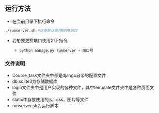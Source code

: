 ## 运行方法

- 在当前目录下执行命令

``` bash
./runserver.sh #这里默认使用8000端口
```

- 若想要更换端口使用如下指令

  - ``` python
    python manage.py runserver + 端口号
    ```

### 文件说明

- Course_task文件夹中都是django自带的配置文件
- db.sqlite3为存储数据库
- login文件夹中是用户实现的各种文件，其中template文件夹中是各种页面文件
- static中存放使用的js，css，图片等文件
- runserver.sh为运行脚本


